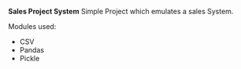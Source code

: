 **Sales Project System**
Simple Project which emulates a sales System.

Modules used:
- CSV
- Pandas
- Pickle
